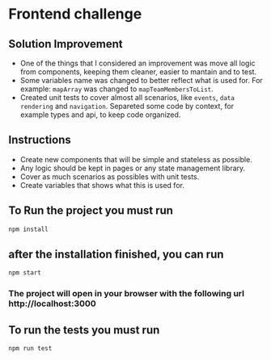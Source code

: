 # Frontend challenge

## Solution Improvement

* One of the things that I considered an improvement was move all logic from components, keeping them cleaner, easier to mantain and to test.
* Some variables name was changed to better reflect what is used for. For example: `mapArray` was changed to `mapTeamMembersToList`.
* Created unit tests to cover almost all scenarios, like `events`, `data rendering` and `navigation`.
Separeted some code by context, for example types and api, to keep code organized.

## Instructions

* Create new components that will be simple and stateless as possible.
* Any logic should be kept in pages or any state management library.
* Cover as much scenarios as possibles with unit tests.
* Create variables that shows what this is used for.

## To Run the project you must run

```javascript
npm install
```

## after the installation finished, you can run

```javascript
npm start
```

### The project will open in your browser with the following url http://localhost:3000

## To run the tests you must run

```javascript
npm run test
```
